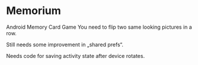 # Memorium
Android Memory Card Game 
You need to flip two same looking pictures in a row.

Still needs some improvement in „shared prefs“. 

Needs code for saving activity state after device rotates.
